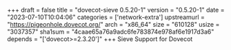 +++
draft = false
title = "dovecot-sieve 0.5.20-1"
version = "0.5.20-1"
date = "2023-07-10T10:04:06"
categories = ['network-extra']
upstreamurl = "https://pigeonhole.dovecot.org/"
arch = "x86_64"
size = "610128"
usize = "3037357"
sha1sum = "4caae65a76a9adc6fe783874e978af6e1917d3a6"
depends = "['dovecot>=2.3.20']"
+++
Sieve Support for Dovecot